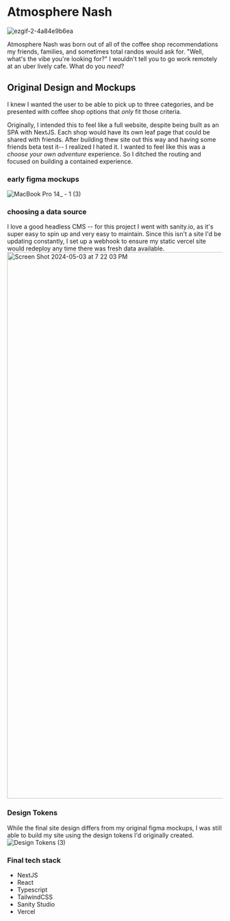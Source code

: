 # Atmosphere Nash
![ezgif-2-4a84e9b6ea](https://github.com/katherinevfry/atmosphere-web/assets/76188832/1dd2acdf-75ff-4835-b212-6ac3d4824f7a)

Atmosphere Nash was born out of all of the coffee shop recommendations my friends, families, and sometimes total randos would ask for. "Well, what's the vibe you're looking for?" I wouldn't tell you to go work remotely at an uber lively cafe. What do you *need*? 

## Original Design and Mockups
I knew I wanted the user to be able to pick up to three categories, and be presented with coffee shop options that *only* fit those criteria.

Originally, I intended this to feel like a full website, despite being built as an SPA with NextJS. Each shop would have its own leaf page that could be shared with friends. After building thew site out this way and having some friends beta test it-- I realized I hated it. I wanted to feel like this was a *choose your own adventure* experience. So I ditched the routing and focused on building a contained experience. 

### early figma mockups

![MacBook Pro 14_ - 1 (3)](https://github.com/katherinevfry/atmosphere-web/assets/76188832/fed70008-dafb-4981-b280-eee443243b42)

### choosing a data source
I love a good headless CMS -- for this project I went with sanity.io, as it's super easy to spin up and very easy to maintain. Since this isn't a site I'd be updating constantly, I set up a webhook to ensure my static vercel site would redeploy any time there was fresh data available.
<img width="1274" alt="Screen Shot 2024-05-03 at 7 22 03 PM" src="https://github.com/katherinevfry/atmosphere-web/assets/76188832/edb6f666-88ee-4365-bdc5-f3d3c5f12ed1">

### Design Tokens
While the final site design differs from my original figma mockups, I was still able to build my site using the design tokens I'd originally created.
![Design Tokens (3)](https://github.com/katherinevfry/atmosphere-web/assets/76188832/818c10b1-5adb-44c5-a46e-2cc681d3535b)

### Final tech stack
- NextJS
- React
- Typescript
- TailwindCSS
- Sanity Studio
- Vercel

